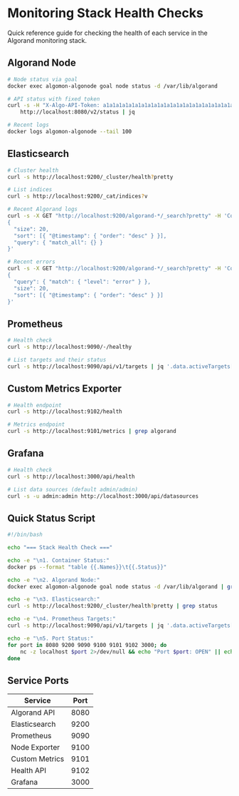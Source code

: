# Monitoring Stack Health Checks

Quick reference guide for checking the health of each service in the Algorand monitoring stack.

## Algorand Node
```bash
# Node status via goal
docker exec algomon-algonode goal node status -d /var/lib/algorand

# API status with fixed token
curl -s -H "X-Algo-API-Token: a1a1a1a1a1a1a1a1a1a1a1a1a1a1a1a1a1a1a1a1a1a1a1a1a1a1a1a1a1a1a1a1" \
    http://localhost:8080/v2/status | jq

# Recent logs
docker logs algomon-algonode --tail 100
```

## Elasticsearch
```bash
# Cluster health
curl -s http://localhost:9200/_cluster/health?pretty

# List indices
curl -s http://localhost:9200/_cat/indices?v

# Recent Algorand logs
curl -s -X GET "http://localhost:9200/algorand-*/_search?pretty" -H 'Content-Type: application/json' -d'
{
  "size": 20,
  "sort": [{ "@timestamp": { "order": "desc" } }],
  "query": { "match_all": {} }
}'

# Recent errors
curl -s -X GET "http://localhost:9200/algorand-*/_search?pretty" -H 'Content-Type: application/json' -d'
{
  "query": { "match": { "level": "error" } },
  "size": 20,
  "sort": [{ "@timestamp": { "order": "desc" } }]
}'
```

## Prometheus
```bash
# Health check
curl -s http://localhost:9090/-/healthy

# List targets and their status
curl -s http://localhost:9090/api/v1/targets | jq '.data.activeTargets[] | {target: .labels.instance, health: .health}'
```

## Custom Metrics Exporter
```bash
# Health endpoint
curl -s http://localhost:9102/health

# Metrics endpoint
curl -s http://localhost:9101/metrics | grep algorand
```

## Grafana
```bash
# Health check
curl -s http://localhost:3000/api/health

# List data sources (default admin/admin)
curl -s -u admin:admin http://localhost:3000/api/datasources
```

## Quick Status Script
```bash
#!/bin/bash

echo "=== Stack Health Check ==="

echo -e "\n1. Container Status:"
docker ps --format "table {{.Names}}\t{{.Status}}"

echo -e "\n2. Algorand Node:"
docker exec algomon-algonode goal node status -d /var/lib/algorand | grep -E "Sync Time:|Last committed block:"

echo -e "\n3. Elasticsearch:"
curl -s http://localhost:9200/_cluster/health?pretty | grep status

echo -e "\n4. Prometheus Targets:"
curl -s http://localhost:9090/api/v1/targets | jq '.data.activeTargets[] | {target: .labels.instance, health: .health}'

echo -e "\n5. Port Status:"
for port in 8080 9200 9090 9100 9101 9102 3000; do
    nc -z localhost $port 2>/dev/null && echo "Port $port: OPEN" || echo "Port $port: CLOSED"
done
```

## Service Ports
    
| Service | Port |
|---------|------|
| Algorand API | 8080 |
| Elasticsearch | 9200 |
| Prometheus | 9090 |
| Node Exporter | 9100 |
| Custom Metrics | 9101 |
| Health API | 9102 |
| Grafana | 3000 |